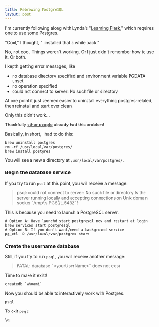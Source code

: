 ```yaml
---
title: Rebrewing PostgreSQL
layout: post
---
```


I'm currently following along with Lynda's 
"[Learning Flask](https://www.lynda.com/Flask-tutorials/Learning-Flask/521231-2.html)," which
requires one to use some Postgres.

"Cool," I thought, "I installed that a while back."

No, not cool. Things weren't working. Or I just didn't remember how to use it. Or both.

I kepth getting error messages, like
* no database directory specified and environment variable PGDATA unset
* no operation specified
* could not connect to server: No such file or directory

At one point it just seemed easier to uninstall everything postgres-related, then reinstall and
start over clean.

Only this didn't work...

Thankfully [other people](https://stackoverflow.com/questions/27700596/homebrew-postgres-broken) already had this problem!

Basically, in short, I had to do this:
```
brew uninstall postgres
rm -rf /usr/local/var/postgres/
brew install postgres
```

You will see a new a directory at `/usr/local/var/postgres/`.


### Begin the database service
If you try to run `psql` at this point, you will receive a message:
> psql: could not connect to server: No such file or directory
>	Is the server running locally and accepting
>	connections on Unix domain socket "/tmp/.s.PGSQL.5432"?

This is because you need to launch a PostgreSQL server.

```
# Option A: Have launchd start postgresql now and restart at login
brew services start postgresql
# Option B: If you don't want/need a background service
pg_ctl -D /usr/local/var/postgres start
```

### Create the username database
Still, if you try to run `psql`, you will receive another message:
> FATAL:  database "\<yourUserName\>" does not exist

Time to make it exist!

```
createdb `whoami`
```

Now you should be able to interactively work with Postgres. 
```
psql
```

To exit `psql`:
```
\q
```


